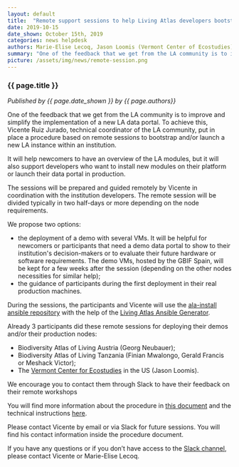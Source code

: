 ```yaml
---
layout: default
title:  "Remote support sessions to help Living Atlas developers bootstrapping and launching their new national or thematic data portal"
date: 2019-10-15
date_shown: October 15th, 2019
categories: news helpdesk
authors: Marie-Elise Lecoq, Jason Loomis (Vermont Center of Ecostudies) and Vicente Ruiz Jurado
summary: "One of the feedback that we get from the LA community is to improve and simplify the implementation of a new LA data portal. To achieve this, Vicente Ruiz Jurado, technical coordinator of the LA community, put in place a procedure based on remote sessions to bootstrap and/or launch a new LA instance within an institution."
picture: /assets/img/news/remote-session.png
---
```


### {{ page.title }} 

_Published by {{ page.date_shown }} by {{ page.authors}}_

One of the feedback that we get from the LA community is to improve and simplify the implementation of a new LA data portal. To achieve this, Vicente Ruiz Jurado, technical coordinator of the LA community, put in place a procedure based on remote sessions to bootstrap and/or launch a new LA instance within an institution.

It will help newcomers to have an overview of the LA modules, but it will also support developers who want to install new modules on their platform or launch their data portal in production.

The sessions will be prepared and guided remotely by Vicente in coordination with the institution developers. The remote session will be divided typically in two half-days or more depending on the node requirements.

We propose two options:

* the deployment of a demo with several VMs. It will be helpful for newcomers or participants that need a demo data portal to show to their institution's decision-makers or to evaluate their future hardware or software requirements. The demo VMs, hosted by the GBIF Spain, will be kept for a few weeks after the session (depending on the other nodes necessities for similar help);
* the guidance of participants during the first deployment in their real production machines.

During the sessions, the participants and Vicente will use the [ala-install ansible repository](https://github.com/AtlasOfLivingAustralia/ala-install) with the help of the [Living Atlas Ansible Generator](https://github.com/living-atlases/generator-living-atlas).

Already 3 participants did these remote sessions for deploying their demos and/or their production nodes:

 * Biodiversity Atlas of Living Austria (Georg Neubauer);
 * Biodiversity Atlas of Living Tanzania (Finian Mwalongo, Gerald Francis or Meshack Victor);
 * The [Vermont Center for Ecostudies](https://vtecostudies.org/) in the US (Jason Loomis).

We encourage you to contact them through Slack to have their feedback on their remote workshops

You will find more information about the procedure in [this document](https://docs.google.com/document/d/1v_j7tHNGmEPu6RH1uv3mCUBc4FzHLmTvcpeLP4MR0o4/edit?usp=sharing) and the technical instructions [here](https://docs.google.com/document/d/1pNbT6suWcnyXaUcRhtLcsTfNNodtuIMO16CMaUGE0qA/edit?usp=sharing).

Please contact Vicente by email or via Slack for future sessions. You will find his contact information inside the procedure document.

If you have any questions or if you don’t have access to the [Slack channel](https://atlaslivingaustralia.slack.com/), please contact Vicente or Marie-Elise Lecoq.

